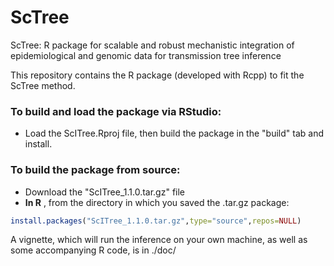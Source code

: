 # ScTree
ScTree: R package for scalable and robust mechanistic integration of epidemiological and genomic data for transmission tree inference 
  
This repository contains the R package (developed with Rcpp) to fit the ScTree method.

### To build and load the package via RStudio:

- Load the ScITree.Rproj file, then build the package in the "build" tab and install.

### To build the package from source:

- Download the "ScITree_1.1.0.tar.gz" file
- **In R** , from the directory in which you saved the .tar.gz package:

```R
install.packages("ScITree_1.1.0.tar.gz",type="source",repos=NULL)
```

A vignette, which will run the inference on your own machine, as well as some accompanying R code, is in ./doc/
